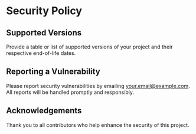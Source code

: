 # Security Policy

## Supported Versions

Provide a table or list of supported versions of your project and their respective end-of-life dates.

## Reporting a Vulnerability

Please report security vulnerabilities by emailing [your.email@example.com](mailto:your.email@example.com). All reports will be handled promptly and responsibly.

## Acknowledgements

Thank you to all contributors who help enhance the security of this project.
